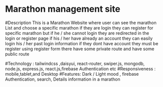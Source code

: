 
# Marathon management site

#Description 
This is a Marathon Website where user can see the marathon List and  choose a specific marathon if they are login they can register for specific marathon but if he / she cannot login they are redirected in the login or register page if his / her have already an account they can easily login his / her past login information if they dont have account they must be register using register form there have some private route and have some public route

#Technology : 
tailwindcss ,daisyui, react-router, swiper.js, mongodb, node.js, express.js, react.js,firebase Authentication etc
#Responsiveness : 
mobile,tablet,and Desktop
#Features: 
Dark / Light mood , firebase Authentication, search, Details information in a marathon


